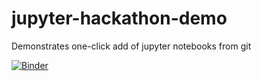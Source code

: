 # jupyter-hackathon-demo
Demonstrates one-click add of jupyter notebooks from git

[![Binder](https://mybinder.org/badge_logo.svg)](https://mybinder.org/v2/gh/adeanzan/jupyter-hackathon-demo/main?labpath=blobs-example.ipynb)
